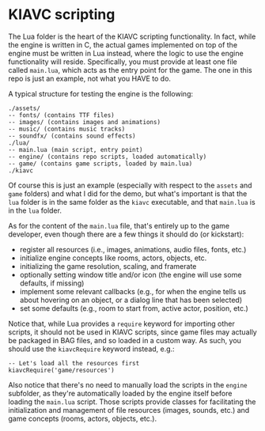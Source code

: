 KIAVC scripting
===============

The Lua folder is the heart of the KIAVC scripting functionality. In fact, while the engine is written in C, the actual games implemented on top of the engine must be written in Lua instead, where the logic to use the engine functionality will reside. Specifically, you must provide at least one file called `main.lua`, which acts as the entry point for the game. The one in this repo is just an example, not what you HAVE to do.

A typical structure for testing the engine is the following:

	./assets/
	-- fonts/ (contains TTF files)
	-- images/ (contains images and animations)
	-- music/ (contains music tracks)
	-- soundfx/ (contains sound effects)
	./lua/
	-- main.lua (main script, entry point)
	-- engine/ (contains repo scripts, loaded automatically)
	-- game/ (contains game scripts, loaded by main.lua)
	./kiavc

Of course this is just an example (especially with respect to the `assets` and `game` folders) and what I did for the demo, but what's important is that the `lua` folder is in the same folder as the `kiavc` executable, and that `main.lua` is in the `lua` folder.

As for the content of the `main.lua` file, that's entirely up to the game developer, even though there are a few things it should do (or kickstart):

* register all resources (i.e., images, animations, audio files, fonts, etc.)
* initialize engine concepts like rooms, actors, objects, etc.
* initializing the game resolution, scaling, and framerate
* optionally setting window title and/or icon (the engine will use some defaults, if missing)
* implement some relevant callbacks (e.g., for when the engine tells us about hovering on an object, or a dialog line that has been selected)
* set some defaults (e.g., room to start from, active actor, position, etc.)

Notice that, while Lua provides a `require` keyword for importing other scripts, it should not be used in KIAVC scripts, since game files may actually be packaged in BAG files, and so loaded in a custom way. As such, you should use the `kiavcRequire` keyword instead, e.g.:

	-- Let's load all the resources first
	kiavcRequire('game/resources')

Also notice that there's no need to manually load the scripts in the `engine` subfolder, as they're automatically loaded by the engine itself before loading the `main.lua` script. Those scripts provide classes for facilitating the initialization and management of file resources (images, sounds, etc.) and game concepts (rooms, actors, objects, etc.).
